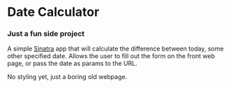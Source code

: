 # Date Calculator

### Just a fun side project
A simple [Sinatra](http://www.sinatrarb.com) app that will calculate the difference between today, some other specified date. Allows the user to fill out the form on the front web page, or pass the date as params to the URL. 

No styling yet, just a boring old webpage.